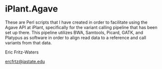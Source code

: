 # iPlant.Agave

These are Perl scripts that I have created in order to facilitate using the Agave API at iPlant, specifically for the variant calling pipeline that has been set up there. This pipeline utilizes
BWA, Samtools, Picard, GATK, and Platypus as software in order to align read data to a reference and call variants from that data.


Eric Fritz-Waters

ercfrtz@iastate.edu
